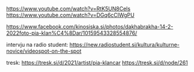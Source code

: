 
https://www.youtube.com/watch?v=RtK5UN8Cels
https://www.youtube.com/watch?v=DGq6cCIWgPU



https://www.facebook.com/kinosiska.si/photos/dakhabrakha-14-2-2022foto-pia-klan%C4%8Dar/10159543328554876/


intervju na radio student:
https://new.radiostudent.si/kultura/kulturne-novice/videospot-on-the-spot

tresk:
https://tresk.si/d/2021/artist/pia-klancar
https://tresk.si/d/node/261
